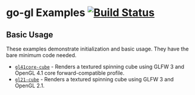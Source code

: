 # go-gl Examples [![Build Status](https://github.com/go-gl/example/actions/workflows/main.yml/badge.svg)](https://github.com/go-gl/example/actions/workflows/main.yml)

Basic Usage
-----------

These examples demonstrate initialization and basic usage. They have the bare minimum code needed.

-	[`gl41core-cube`](gl41core-cube) - Renders a textured spinning cube using GLFW 3 and OpenGL 4.1 core forward-compatible profile.
-	[`gl21-cube`](gl21-cube) - Renders a textured spinning cube using GLFW 3 and OpenGL 2.1.


